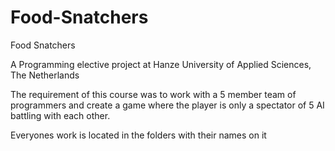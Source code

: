 # Food-Snatchers
Food Snatchers

A Programming elective project at Hanze University of Applied Sciences, The Netherlands

The requirement of this course was to work with a 5 member team of programmers and create a game where the player is only a spectator of 5 AI battling with each other.

Everyones work is located in the folders with their names on it
